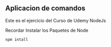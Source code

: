 ## Aplicacion de comandos

Este es el ejercicio del Curso de Udemy NodeJs

Recordar Instalar los Paquetes de Node

```
npm intall 
```